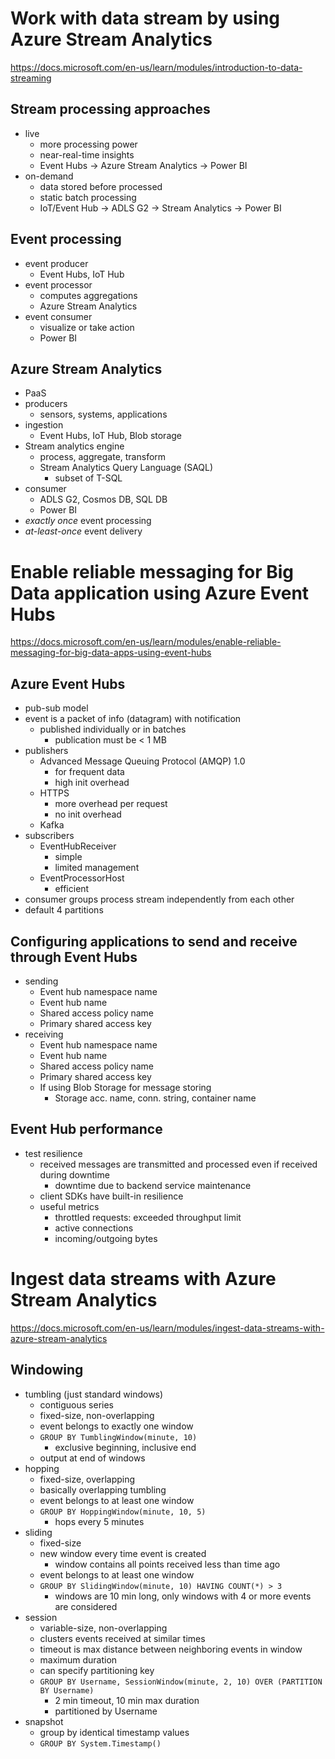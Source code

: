 # Work with data stream by using Azure Stream Analytics
<https://docs.microsoft.com/en-us/learn/modules/introduction-to-data-streaming>

## Stream processing approaches
- live 
  - more processing power
  - near-real-time insights
  - Event Hubs -> Azure Stream Analytics -> Power BI
- on-demand
  - data stored before processed
  - static batch processing
  - IoT/Event Hub -> ADLS G2 -> Stream Analytics -> Power BI

## Event processing
- event producer
  - Event Hubs, IoT Hub
- event processor
  - computes aggregations
  - Azure Stream Analytics
- event consumer
  - visualize or take action
  - Power BI

## Azure Stream Analytics
- PaaS
- producers
  - sensors, systems, applications
- ingestion
  - Event Hubs, IoT Hub, Blob storage
- Stream analytics engine
  - process, aggregate, transform
  - Stream Analytics Query Language (SAQL)
    - subset of T-SQL
- consumer
  - ADLS G2, Cosmos DB, SQL DB
  - Power BI
- *exactly once* event processing
- *at-least-once* event delivery
# Enable reliable messaging for Big Data application using Azure Event Hubs
<https://docs.microsoft.com/en-us/learn/modules/enable-reliable-messaging-for-big-data-apps-using-event-hubs>

## Azure Event Hubs
- pub-sub model
- event is a packet of info (datagram) with notification
  - published individually or in batches
    - publication must be < 1 MB
- publishers
  - Advanced Message Queuing Protocol (AMQP) 1.0
    - for frequent data
    - high init overhead
  - HTTPS
    - more overhead per request
    - no init overhead
  - Kafka
- subscribers
  - EventHubReceiver
    - simple
    - limited management
  - EventProcessorHost
    - efficient
- consumer groups process stream independently from each other
- default 4 partitions

## Configuring applications to send and receive through Event Hubs
- sending
  - Event hub namespace name
  - Event hub name
  - Shared access policy name
  - Primary shared access key
- receiving
  - Event hub namespace name
  - Event hub name
  - Shared access policy name
  - Primary shared access key
  - If using Blob Storage for message storing
    - Storage acc. name, conn. string, container name

## Event Hub performance
- test resilience
  - received messages are transmitted and processed even if received during downtime
    - downtime due to backend service maintenance
  - client SDKs have built-in resilience
  - useful metrics
    - throttled requests: exceeded throughput limit
    - active connections
    - incoming/outgoing bytes
# Ingest data streams with Azure Stream Analytics
<https://docs.microsoft.com/en-us/learn/modules/ingest-data-streams-with-azure-stream-analytics>

## Windowing
- tumbling (just standard windows)
  - contiguous series
  - fixed-size, non-overlapping
  - event belongs to exactly one window
  - `GROUP BY TumblingWindow(minute, 10)`
    - exclusive beginning, inclusive end
  - output at end of windows
- hopping
  - fixed-size, overlapping
  - basically overlapping tumbling
  - event belongs to at least one window
  - `GROUP BY HoppingWindow(minute, 10, 5)`
    - hops every 5 minutes
- sliding
  - fixed-size
  - new window every time event is created
    - window contains all points received less than <size> time ago
  - event belongs to at least one window
  - `GROUP BY SlidingWindow(minute, 10) HAVING COUNT(*) > 3`
    - windows are 10 min long, only windows with 4 or more events are considered
- session
  - variable-size, non-overlapping
  - clusters events received at similar times
  - timeout is max distance between neighboring events in window
  - maximum duration
  - can specify partitioning key
  - `GROUP BY Username, SessionWindow(minute, 2, 10) OVER (PARTITION BY Username)`
    - 2 min timeout, 10 min max duration
    - partitioned by Username
- snapshot
  - group by identical timestamp values
  - `GROUP BY System.Timestamp()`
